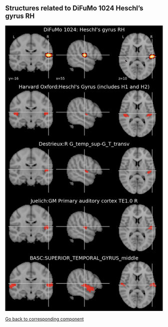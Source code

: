 


## Structures related to DiFuMo 1024 Heschl’s gyrus RH

![45](45.jpg "Structures related to DiFuMo 1024 Heschl’s gyrus RH")

[Go back to corresponding component](https://parietal-inria.github.io/DiFuMo/1024/html/45.html)